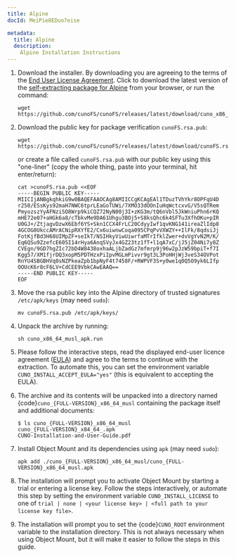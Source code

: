 ```yaml
---
title: Alpine
docId: MeiPie8EDuo7eise

metadata:
  title: Alpine
  description:
    Alpine Installation Instructions
---
```


1. Download the installer. By downloading you are agreeing to the terms of the [End User License Agreement](https://cuno.io/cunoFS-EULA). Click to download the latest version of the [self-extracting package for Alpine](https://github.com/cunoFS/cunoFS/releases/latest/download/cuno_x86_64_musl_apk.run) from your browser, or run the command:

   ```console
   wget https://github.com/cunoFS/cunoFS/releases/latest/download/cuno_x86_64_musl_apk.run
   ```

2. Download the public key for package verification `cunoFS.rsa.pub`:

   ```console
   wget https://github.com/cunoFS/cunoFS/releases/latest/download/cunoFS.rsa.pub
   ```

   or create a file called `cunoFS.rsa.pub` with our public key using this "one-liner" (copy the whole thing, paste into your terminal, hit enter/return):

   ```console
   cat >cunoFS.rsa.pub <<EOF
   -----BEGIN PUBLIC KEY-----
   MIICIjANBgkqhkiG9w0BAQEFAAOCAg8AMIICCgKCAgEAl1TDuzTVhYkr8OPFqU4D
   r250/ESsKys92maH7NWC6tprLEaGoTUWi/7XMO33dOOnIuHqWctcxvG/V5sQTRem
   PmyozszYyAFNziSO8Wrp9kiCQZ72NyN00j3I+zKG3m/tQ6nVbl5JkWniuPhn6rKQ
   mHE72e07+aHGk6a8/cTbkvMe9DA61Uhgu3BOj5+S8ksQhc6k4SFTu3XfhOKu+pIR
   U0GJ+/ZtjagvDzwX6Ebf6YS+Skn1CCX4FrLC20CdyyIwf1qvKNG141ireaZlIdp8
   4GCOG0UkccAMrACNipRXYfE2/Cx6uiwnwCoqa095CPqPvVXWZY++IlFk/8qdsiJj
   FotKjfBd3H68UIMpZF+seIkT/NSIHkyViwUiwrfaMTrIfklZwer+dvVgYvN2M/K/
   Eq6QSu9ZzefcE605I14rHya6AnqSVyJx4GZ23tz1fT+l1qA7xC/jJ5jZ04Ni7y8Z
   CVEgn/9GD7hgZIc72bD4W8438oxhaALjbZadGz7mfmrp9j96w2pJzW59bpiT+f7I
   Kgg57/XM1fjrDQ3xopM5PDTHzxPiIpvMGLmPivvr9gt3L3PoHHjWj3veS34OVPot
   RnYU4SBGBHVq0sNZPkeaZpb1bpNyF4t7458F/+RWPVF3S+y0we1q0Q5O9yk6LIfp
   OOUcK6r8cF6LV+CdCEE9VbkCAwEAAQ==
   -----END PUBLIC KEY-----
   EOF
   ```

3. Move the rsa public key into the Alpine directory of trusted signatures `/etc/apk/keys` (may need `sudo`):

   ```console
   mv cunoFS.rsa.pub /etc/apk/keys/
   ```

4. Unpack the archive by running:

   ```console
   sh cuno_x86_64_musl_apk.run
   ```

5. Please follow the interactive steps, read the displayed end-user licence agreement ([EULA](https://cuno.io/cunoFS-EULA)) and agree to the terms to continue with the extraction. To automate this, you can set the environment variable `CUNO_INSTALL_ACCEPT_EULA="yes"` (this is equivalent to accepting the EULA).

6. The archive and its contents will be unpacked into a directory named {code}`cuno_{FULL-VERSION}_x86_64_musl` containing the package itself and additional documents:

   ```console
   $ ls cuno_{FULL-VERSION}_x86_64_musl
   cuno_{FULL-VERSION}_x84_64_.apk
   CUNO-Installation-and-User-Guide.pdf
   ```

7. Install Object Mount and its dependencies using `apk` (may need `sudo`):

   ```console
   apk add ./cuno_{FULL-VERSION}_x86_64_musl/cuno_{FULL-VERSION}_x86_64_musl.apk
   ```

8. The installation will prompt you to activate Object Mount by starting a trial or entering a license key. Follow the steps interactively, or automate this step by setting the environment variable `CUNO_INSTALL_LICENSE` to one of `trial | none | <your license key> | <full path to your license key file>`.

9. The installation will prompt you to set the {code}`CUNO_ROOT` environment variable to the installation directory. This is not always necessary when using Object Mount, but it will make it easier to follow the steps in this guide.
